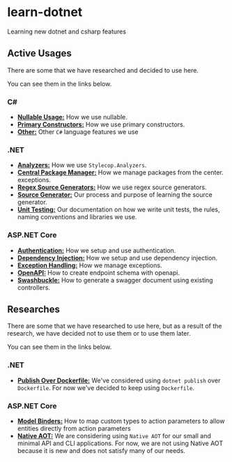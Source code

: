 # learn-dotnet

Learning new dotnet and csharp features

## Active Usages

There are some that we have researched and decided to use here.

You can see them in the links below.

### C\#

- **[Nullable Usage:](/nullable-usage/README.md)** How we use nullable.
- **[Primary Constructors:](/primary-constructor/README.md)** How we use
  primary constructors.
- **[Other:](/csharp/README.md)** Other `C#` language features we use

### .NET

- **[Analyzers:](/analyzers/README.md)** How we use `Stylecop.Analyzers`.
- **[Central Package Manager:](/central-package-management/README.md)** How we
  manage packages from the center.
  exceptions.
- **[Regex Source Generators:](/regex-source-generators/README.md)** How we use
  regex source generators.
- **[Source Generator:](/source-generator/README.md)** Our process and purpose
  of learning the source generator.
- **[Unit Testing:](/unit-testing/README.md)** Our documentation on how we write
  unit tests, the rules, naming conventions and libraries we use.

### ASP.NET Core

- **[Authentication:](/authentication/README.md)** How we setup and
  use authentication.
- **[Dependency Injection:](/dependency-injection/README.md)** How we setup and
  use dependency injection.
- **[Exception Handling:](/exception-handling/README.md)** How we manage
  exceptions.
- **[OpenAPI:](/openapi/README.md)** How to create endpoint schema with openapi.
- **[Swashbuckle:](/swashbuckle/README.md)** How to generate a swagger document
  using existing controllers.

## Researches

There are some that we have researched to use here, but as a result of the
research, we have decided not to use them or to use them later.

You can see them in the links below.

### .NET

- **[Publish Over Dockerfile:](/publish-over-dockerfile/README.md)** We've
  considered using `dotnet publish` over `Dockerfile`. For now we've decided to
  keep using `Dockerfile`.

### ASP.NET Core

- **[Model Binders:](./model-binders/README.md)** How to map custom types to
  action parameters to allow entities directly from action parameters
- **[Native AOT:](./native-aot/README.md)** We are considering using
  `Native AOT` for our small and minimal API and CLI applications. For now, we
  are not using Native AOT because it is new and does not satisfy many of our
  needs.
